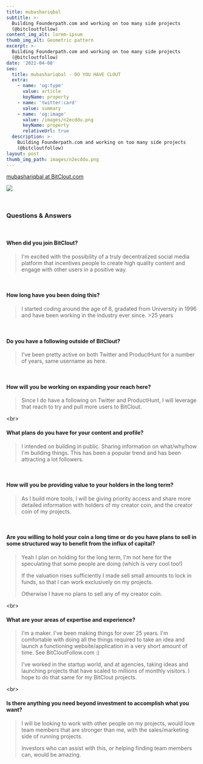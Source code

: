 ```yaml
---
title: mubashariqbal
subtitle: >-
  Building Founderpath.com and working on too many side projects
  (@bitcloutfollow)
content_img_alt: lorem-ipsum
thumb_img_alt: Geometric pattern
excerpt: >-
  Building Founderpath.com and working on too many side projects
  (@bitcloutfollow)
date: '2021-04-08'
seo:
  title: mubashariqbal - DO YOU HAVE CLOUT
  extra:
    - name: 'og:type'
      value: article
      keyName: property
    - name: 'twitter:card'
      value: summary
    - name: 'og:image'
      value: /images/n2ecddu.png
      keyName: property
      relativeUrl: true
  description: >-
    Building Founderpath.com and working on too many side projects
    (@bitcloutfollow)
layout: post
thumb_img_path: images/n2ecddu.png
---
```

[mubashariqbal at BitClout.com](https://bitclout.com/u/mubashariqbal)

![](/images/n2ecddu.png)

<br>

### Questions & Answers

<br>

#### When did you join BitClout?

> I'm excited with the possibility of a truly decentralized social media platform that incentives people to create high quality content and engage with other users in a positive way.

<br>

#### How long have you been doing this?

> I started coding around the age of 8, gradated from University in 1996 and have been working in the industry ever since.
> \>25 years

<br>

#### Do you have a following outside of BitClout?

> I've been pretty active on both Twitter and ProductHunt for a number of years, same username as here.

<br>

#### How will you be working on expanding your reach here?

> Since I do have a following on Twitter and ProductHunt, I will leverage that reach to try and pull more users to BitClout.
>

\<br>

#### What plans do you have for your content and profile?

> I intended on building in public.  Sharing information on what/why/how I'm building things.  This has been a popular trend and has been attracting a lot followers.

<br>

#### How will you be providing value to your holders in the long term?

> As I build more tools, I will be giving priority access and share more detailed information with holders of my creator coin, and the creator coin of my projects.

<br>

#### Are you willing to hold your coin a long time or do you have plans to sell in some structured way to benefit from the influx of capital?

> Yeah I plan on holding for the long term, I'm not here for the speculating that some people are doing (which is very cool too!)
>
> If the valuation rises sufficiently I made sell small amounts to lock in funds, so that I can work exclusively on my projects. 
>
> Otherwise I have no plans to sell any of my creator coin.

\<br>

#### What are your areas of expertise and experience?

> I'm a maker.  I've been making things for over 25 years. I'm comfortable with doing all the things required to take an idea and launch a functioning website/application in a very short amount of time.  See BitCloutFollow.com :)
>
> I've worked in the startup world, and at agencies, taking ideas and launching projects that have scaled to millions of monthly visitors.  I hope to do that same for my BitClout projects.

\<br>

#### Is there anything you need beyond investment to accomplish what you want?

> I will be looking to work with other people on my projects, would love team members that are stronger than me, with the sales/marketing side of running projects.  
>
> Investors who can assist with this, or helping finding team members can, would be amazing.

